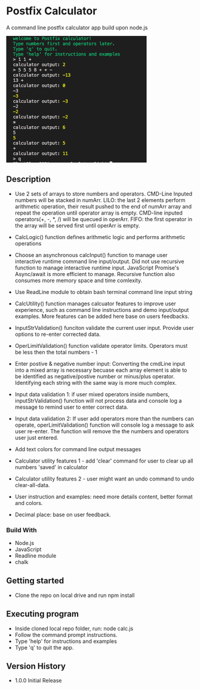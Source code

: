 # Postfix Calculator

A command line postfix calculator app build upon node.js

![This is an user command line input/output example image](./images/user_input_example.png)

## Description

- Use 2 sets of arrays to store numbers and operators. CMD-Line Inputed numbers will be stacked in numArr. LILO: the last 2 elements perform arithmetic operation, their result pushed to the end of numArr array and repeat the operation until operator array is empty. CMD-line inputed operators(+, -, \*, /) will be quecued in operArr. FIFO: the first operator in the array will be served first until operArr is empty.

- CalcLogic() function defines arithmetic logic and performs arithmetic operations
- Choose an asynchronous calcInput() function to manage user interactive runtime command line input/output. Did not use recursive function to manage interactive runtime input. JavaScript Promise's Async/await is more efficient to manage. Recursive function also consumes more memory space and time comlexity.

- Use ReadLine module to obtain bash terminal command line input string
- CalcUtility() function manages calcuator features to improve user experience, such as command line instructions and demo input/output examples. More features can be added here base on users feedbacks.
- InputStrValidation() funciton validate the current user input. Provide user options to re-enter corrected data.
- OperLimitValidation() function validate operator limits. Operators must be less then the total numbers - 1

- Enter postive & negative number input: Converting the cmdLine input into a mixed array is necessary becuase each array element is able to be identified as negative/postive number or minus/plus operator. Identifying each string with the same way is more much complex.

- Input data validation 1: if user mixed operators inside numbers, inputStrValidation() function will not process data and console log a message to remind user to enter correct data.

- Input data validation 2: If user add operators more than the numbers can operate, operLimitValidation() function will console log a message to ask user re-enter. The function will remove the the numbers and operators user just entered.

- Add text colors for command line output messages

- Calculator utility features 1 - add 'clear' command for user to clear up all numbers 'saved' in calculator

- Calculator utility features 2 - user might want an undo command to undo clear-all-data.

- User instruction and examples: need more details content, better format and colors.

- Decimal place: base on user feedback.

### Build With

- Node.js
- JavaScript
- Readline module
- chalk

## Getting started

- Clone the repo on local drive and run npm install

## Executing program

- Inside cloned local repo folder, run: node calc.js
- Follow the command prompt instructions.
- Type 'help' for instructions and examples
- Type 'q' to quit the app.

## Version History

- 1.0.0 Initial Release
